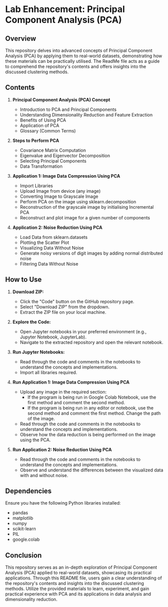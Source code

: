 # Lab Enhancement: Principal Component Analysis (PCA)

## Overview

This repository delves into advanced concepts of Principal Component Analysis (PCA) by applying them to real-world datasets, demonstrating how these materials can be practically utilised. The ReadMe file acts as a guide to comprehend the repository's contents and offers insights into the discussed clustering methods.

 
## Contents

1. **Principal Component Analysis (PCA) Concept**
    - Introduction to PCA and Principal Components
    - Understanding Dimensionality Reduction and Feature Extraction
    - Benefits of Using PCA 
    - Application of PCA
    - Glossary (Common Terms)

2. **Steps to Perform PCA**
    - Covariance Matrix Computation
    - Eigenvalue and Eigenvector Decomposition
    - Selecting Principal Components
    - Data Transformation

3. **Application 1: Image Data Compression Using PCA**
    - Import Libraries
    - Upload Image from device (any image)
    - Converting Image to Grayscale Image
    - Perform PCA on the image using sklearn.decomposition 
    - Reconstruction of the grayscale image by initialising Incremental PCA 
    - Reconstruct and plot image for a given number of components

4. **Application 2: Noise Reduction Using PCA**
    - Load Data from sklearn.datasets
    - Plotting the Scatter Plot
    - Visualizing Data Without Noise
    - Generate noisy versions of digit images by adding normal distributed noise
    - Filtering Data Without Noise

## How to Use

1. **Download ZIP:**
   - Click the "Code" button on the GitHub repository page.
   - Select "Download ZIP" from the dropdown.
   - Extract the ZIP file on your local machine.

2. **Explore the Code:**
   - Open Jupyter notebooks in your preferred environment (e.g., Jupyter Notebook, JupyterLab).
   - Navigate to the extracted repository and open the relevant notebook.

3. **Run Jupyter Notebooks:**
   - Read through the code and comments in the notebooks to understand the concepts and implementations.
   - Import all libraries required. 

4. **Run Application 1: Image Data Compression Using PCA** 
    - Upload any image in the required section: 
        - If the program is being run in Google Colab Notebook, use the first method and comment the second method. 
        - If the program is being run in any editor or notebook, use the second method and comment the first method. Change the path of the image. 
    - Read through the code and comments in the notebooks to understand the concepts and implementations.
    - Observe how the data reduction is being performed on the image using the PCA. 

5. **Run Application 2: Noise Reduction Using PCA** 
    - Read through the code and comments in the notebooks to understand the concepts and implementations.
    - Observe and understand the differences between the visualized data with and without noise. 

## Dependencies

Ensure you have the following Python libraries installed:
- pandas
- matplotlib
- numpy
- scikit-learn
- PIL
- google.colab

## Conclusion

This repository serves as an in-depth exploration of Principal Component Analysis (PCA) applied to real-world datasets, showcasing its practical applications. Through this README file, users gain a clear understanding of the repository's contents and insights into the discussed clustering methods. Utilize the provided materials to learn, experiment, and gain practical experience with PCA and its applications in data analysis and dimensionality reduction.
